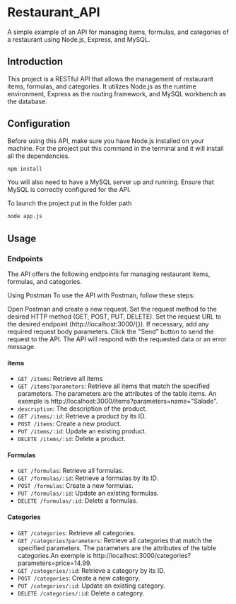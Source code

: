 # Restaurant_API

A simple example of an API for managing items, formulas, and categories of a restaurant using Node.js, Express, and MySQL.

## Introduction

This project is a RESTful API that allows the management of restaurant items, formulas, and categories. It utilizes Node.js as the runtime environment, Express as the routing framework, and MySQL workbench as the database.

## Configuration
Before using this API, make sure you have Node.js installed on your machine.
For the project put this command in the terminal and it will install all the dependencies.

```bash
npm install
```

 You will also need to have a MySQL server up and running. Ensure that MySQL is correctly configured for the API.
 
 To launch the project put in the folder path 
 
 ```bash 
 node app.js 
 ```


## Usage

### Endpoints

The API offers the following endpoints for managing restaurant items, formulas, and categories. 

Using Postman
To use the API with Postman, follow these steps:

Open Postman and create a new request.
Set the request method to the desired HTTP method (GET, POST, PUT, DELETE).
Set the request URL to the desired endpoint (http://localhost:3000/{}).
If necessary, add any required request body parameters.
Click the "Send" button to send the request to the API.
The API will respond with the requested data or an error message.

#### items

- `GET /items`: Retrieve all items 
- `GET /items?parameters`: Retrieve all items that match the specified parameters. The parameters are the attributes of the table items. An exemple is http://localhost:3000/items?parameters=name="Salade".
- `description`: The description of the product.
- `GET /items/:id`: Retrieve a product by its ID.
- `POST /items`: Create a new product.
- `PUT /items/:id`: Update an existing product.
- `DELETE /items/:id`: Delete a product.

#### Formulas

- `GET /formulas`: Retrieve all formulas.
- `GET /formulas/:id`: Retrieve a formulas by its ID.
- `POST /formulas`: Create a new formulas.
- `PUT /formulas/:id`: Update an existing formulas.
- `DELETE /formulas/:id`: Delete a formulas.

#### Categories

- `GET /categories`: Retrieve all categories.
- `GET /categories?parameters`: Retrieve all categories that match the specified parameters. The parameters are the attributes of the table categories.An exemple is http://localhost:3000/categories?parameters=price=14.99. 
- `GET /categories/:id`: Retrieve a category by its ID.
- `POST /categories`: Create a new category.
- `PUT /categories/:id`: Update an existing category.
- `DELETE /categories/:id`: Delete a category.